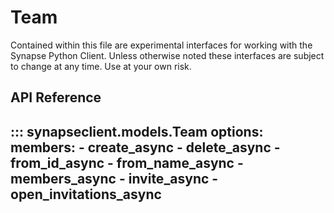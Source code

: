 # Team

Contained within this file are experimental interfaces for working with the Synapse Python
Client. Unless otherwise noted these interfaces are subject to change at any time. Use
at your own risk.

## API Reference

::: synapseclient.models.Team
    options:
        members:
            - create_async
            - delete_async
            - from_id_async
            - from_name_async
            - members_async
            - invite_async
            - open_invitations_async
---
